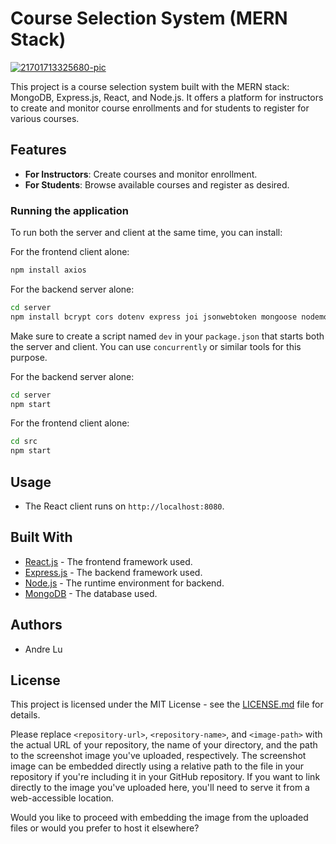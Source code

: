 # Course Selection System (MERN Stack)

<a href="https://ibb.co/Rg57rVd"><img src="https://i.ibb.co/0nwQ4dv/21701713325680-pic.png" alt="21701713325680-pic" border="0" /></a>

This project is a course selection system built with the MERN stack: MongoDB, Express.js, React, and Node.js. It offers a platform for instructors to create and monitor course enrollments and for students to register for various courses.

## Features

- **For Instructors**: Create courses and monitor enrollment.
- **For Students**: Browse available courses and register as desired.


### Running the application

To run both the server and client at the same time, you can install:

For the frontend client alone:

```bash
npm install axios
```
For the backend server alone:
```bash
cd server
npm install bcrypt cors dotenv express joi jsonwebtoken mongoose nodemon passport passport-jwt passport-local
```


Make sure to create a script named `dev` in your `package.json` that starts both the server and client. You can use `concurrently` or similar tools for this purpose.

For the backend server alone:

```bash
cd server
npm start
```

For the frontend client alone:

```bash
cd src
npm start
```

## Usage

- The React client runs on `http://localhost:8080`.

## Built With

- [React.js](https://reactjs.org/) - The frontend framework used.
- [Express.js](https://expressjs.com/) - The backend framework used.
- [Node.js](https://nodejs.org/) - The runtime environment for backend.
- [MongoDB](https://www.mongodb.com/) - The database used.

## Authors

- Andre Lu

## License

This project is licensed under the MIT License - see the [LICENSE.md](LICENSE) file for details.

Please replace `<repository-url>`, `<repository-name>`, and `<image-path>` with the actual URL of your repository, the name of your directory, and the path to the screenshot image you've uploaded, respectively. The screenshot image can be embedded directly using a relative path to the file in your repository if you're including it in your GitHub repository. If you want to link directly to the image you've uploaded here, you'll need to serve it from a web-accessible location.

Would you like to proceed with embedding the image from the uploaded files or would you prefer to host it elsewhere?
